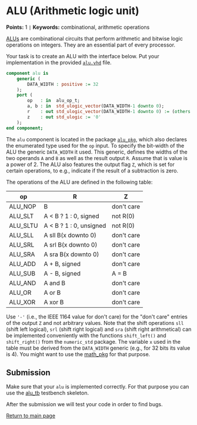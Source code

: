 # ALU (Arithmetic logic unit)
**Points:** 1 ` | ` **Keywords:** combinational, arithmetic operations

[ALUs](https://en.wikipedia.org/wiki/Arithmetic_logic_unit) are combinational circuits that perform arithmetic and bitwise logic operations on integers.
They are an essential part of every processor.

Your task is to create an ALU with the interface below.
Put your implementation in the provided [`alu.vhd`](src/alu.vhd) file.

```vhdl
component alu is
	generic (
		DATA_WIDTH : positive := 32
	);
	port (
		op   : in  alu_op_t;
		a, b : in  std_ulogic_vector(DATA_WIDTH-1 downto 0);
		r    : out std_ulogic_vector(DATA_WIDTH-1 downto 0) := (others => '0');
		z    : out std_ulogic := '0'
	);
end component;
```

The `alu` component is located in the package [`alu_pkg`](src/alu_pkg.vhd), which also declares the enumerated type used for the `op` input.
To specify the bit-width of the ALU the generic `DATA_WIDTH` it used.
This generic, defines the widths of the two operands `A` and `B` as well as the result output `R`.
Assume that is value is a power of 2.
The ALU also features the output flag `Z`, which is set for certain operations, to e.g., indicate if the result of a subtraction is zero.

The operations of the ALU are defined in the following table:

|op       | R                       | Z          |
|---------|-------------------------|------------|
|ALU_NOP  | B                       | don't care |
|ALU_SLT  | A < B ? 1 : 0, signed   | not R(0)   |
|ALU_SLTU | A < B ? 1 : 0, unsigned | not R(0)   |
|ALU_SLL  | A sll B(x downto 0)     | don't care |
|ALU_SRL  | A srl B(x downto 0)     | don't care |
|ALU_SRA  | A sra B(x downto 0)     | don't care |
|ALU_ADD  | A + B, signed           | don't care |
|ALU_SUB  | A - B, signed           | A = B      |
|ALU_AND  | A and B                 | don't care |
|ALU_OR   | A or B                  | don't care |
|ALU_XOR  | A xor B                 | don't care |

Use `'-'` (i.e., the IEEE 1164 value for don't care) for the "don't care" entries of the output `Z` and not arbitrary values.
Note that the shift operations `sll` (shift left logical), `srl` (shift right logical) and `sra` (shift right arithmetical) can be implemented conveniently with the functions `shift_left()` and `shift_right()` from the `numeric_std` package.
The variable `x` used in the table must be derived from the `DATA_WIDTH` generic (e.g., for 32 bits its value is 4). You might want to use the [math_pkg](../../lib/math/doc.md) for that purpose.

## Submission

Make sure that your `alu` is implemented correctly. For that purpose you can use the [alu_tb](tb/alu_tb.vhd) testbench skeleton.

After the submission we will test your code in order to find bugs.

[Return to main page](../../readme.md)

